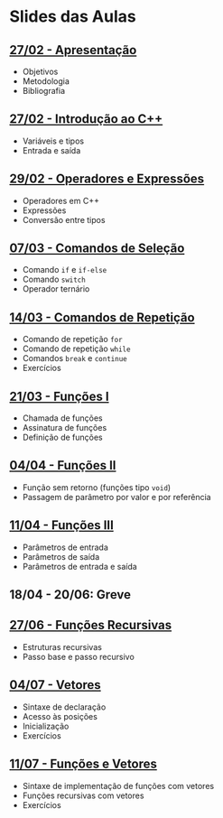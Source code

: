 # Slides das Aulas

## [27/02 - Apresentação](./slides/01-intro/01-intro.html)
 - Objetivos
 - Metodologia
 - Bibliografia

## [27/02 - Introdução ao C++](./slides/02-cpp/02-cpp.html)
 - Variáveis e tipos
 - Entrada e saída

## [29/02 - Operadores e Expressões](./slides/03-op_e_exp/03-op_e_exp.html)
 - Operadores em C++
 - Expressões
 - Conversão entre tipos

## [07/03 - Comandos de Seleção](./slides/04-comandos_selecao/04-comandos_selecao.html)
- Comando `if` e `if-else`
- Comando `switch`
- Operador ternário

## [14/03 - Comandos de Repetição](./slides/05-comandos_repeticao/05-comandos_repeticao.html)
- Comando de repetição `for`
- Comando de repetição `while`
- Comandos `break` e `continue`
- Exercícios

## [21/03 - Funções I](./slides/06-funcoes1/06-funcoes1.html)
- Chamada de funções
- Assinatura de funções
- Definição de funções

## [04/04 - Funções II](./slides/07-funcoes2/07-funcoes2.html)
- Função sem retorno (funções tipo `void`)
- Passagem de parâmetro por valor e por referência

## [11/04 - Funções III](./slides/08-funcoes3/08-funcoes3.html)
- Parâmetros de entrada
- Parâmetros de saída
- Parâmetros de entrada e saída

## **18/04 - 20/06: Greve**

## [27/06 - Funções Recursivas](./slides/09-funcoes_rec/09-funcoes_rec.html)
- Estruturas recursivas
- Passo base e passo recursivo

## [04/07 - Vetores](./slides/10-vetores/10-vetores.html)
- Sintaxe de declaração
- Acesso às posições
- Inicialização
- Exercícios

## [11/07 - Funções e Vetores](./slides/11-funcoes_e_vetores/11-funcoes_e_vetores.html)
- Sintaxe de implementação de funções com vetores
- Funções recursivas com vetores
- Exercícios

<!--

## [29/08 - Comandos de Repetição I](./slides/05-comando_repeticao_for/05-comando_repeticao_for.html)
- Comando de repetição `for`
- Exercícios

## [31/08 - Comandos de Repetição II](./slides/06-comando_repeticao_while/06-comando_repeticao_while.html)
- Comando de repetição `while`
- Comando de repetição `do.. while`
- Comandos `break` e `continue`
- Exercícios

## [12/09 - Funções - Exercícios](./slides/exercicios_funcoes/exercicios_funcoes.html)

## [26/09 - Revisão - Unidade 1](./slides/revisao_unidade1/revisao_unidade1.html)

## [28/09 - Funções Recursivas - Exercícios](./slides/exercicios_funcoes_rec/exercicios_funcoes_rec.html)

## [17/10 - Matrizes](./slides/14-matrizes/14-matrizes.html)
- Sintaxe de declaração
- Acesso às posições
- Inicialização
- Exercícios

## [19/10 - Funções e Matrizes](./slides/15-funcoes_e_matrizes/15-funcoes_e_matrizes.html)
- Sintaxe de implementação de funções com matrizes
- Exercícios

## [24/10 - Unidade 2 - Simulado](./slides/exercicios_unidade2/exercicios_unidade2.html)

## [26/10 - Multiplicação de Matrizes](./slides/multiplicacao_matricial/multiplicacao_matricial.html)

## [07/11 - Revisão - Unidade 2](./slides/revisao_unidade2/revisao_unidade2.html)

## [09/11 - Strings I](./slides/16-strings1/16-strings1.html)
- Caractere delimitador `\0`
- Inicialização
- Entrada/saída
- Funções de manipulação de strings

## [14/11 - Strings II](./slides/17-strings2/17-strings2.html)
- Leitura de strings com espaços em branco
- Exercícios

## [16/11 - Tipos Estruturados I](./slides/18-tipos_estruturados1/18-tipos_estruturados1.html)
- Definição de tipos estruturados
- Operações com variáveis de tipos estruturados
- Vetores de variáveis de tipos estruturados
- Exercícios

## [23/11 - Tipos Estruturados II](./slides/19-tipos_estruturados2/19-tipos_estruturados2.html)
- Uso de tipos estruturados em funções
- Exercícios

## [28/11 - Tipos Estruturados - Exercícios](./slides/exercicios_tipos_estruturados/exercicios_tipos_estruturados.html)

## [30/11 - Ordenação](./slides/20-ordenacao/20-ordenacao.html)
- Ordenação
- Ordenação com tipos estruturados
  - Ordem crescente/decrescente de campos numéricos
  - Ordem alfabética de campos string

## [05/12 - Ordenação - Exercícios](./slides/exercicios_ordenacao/exercicios_ordenacao.html)

## [07/12 - Aplicações com Matrizes de Relações](./slides/21-aplicacoes/21-aplicacoes.html)

## [12/12 - Unidade 3 - Simulado](./slides/exercicios_unidade3/exercicios_unidade3.html)

## [14/12 - Revisão - Unidade 3](./slides/revisao_unidade3/revisao_unidade3.html)

## [26/10 - Funções e Vetores - Exercícios](./slides/exercicios_funcoes_e_vetores/exercicios_funcoes_e_vetores.html)

## [16/05 - Funções e Vetores - Exercícios](./slides/exercicios_funcoes_e_vetores/exercicios_funcoes_e_vetores.html)

## [18/05 - Geração de Números Aleatórios](./slides/13-numeros_aleatorios/13-numeros_aleatorios.html)
- Geração de números aleatórios em C++:
  - Geração de números aleatórios inteiros em intervalos de interesse
  - Geração de números aleatórios reais
  - Geração de caracteres aleatórios
- Exercícios

## [30/05 - Funções e Matrizes - Exercícios](./slides/exercicios_funcoes_e_matrizes/exercicios_funcoes_e_matrizes.html)

## [11/07 - Matrizes de Relações - Exercícios](./slides/exercicios_relacoes/exercicios_relacoes.html)

-->